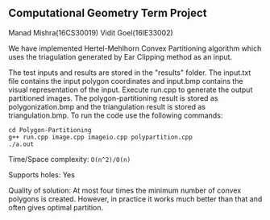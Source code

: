## Computational Geometry Term Project

Manad Mishra(16CS30019)  Vidit Goel(16IE33002)


We have implemented Hertel-Mehlhorn Convex Partitioning algorithm which uses
the triagulation generated by Ear Clipping method as an input. 

The test inputs and results are stored in the "results" folder.
The input.txt file contains the input polygon coordinates and input.bmp contains the visual representation of the input. Execute run.cpp to generate the output partitioned images. The polygon-partitioning result is stored as polygonization.bmp and the triangulation result is stored as triangulation.bmp. To run the code use the following commands:

```
cd Polygon-Partitioning
g++ run.cpp image.cpp imageio.cpp polypartition.cpp
./a.out
```

Time/Space complexity: `O(n^2)/O(n)`

Supports holes: Yes

Quality of solution: At most four times the minimum number of convex polygons is created. However, in practice it works much better than that and often gives optimal partition.
